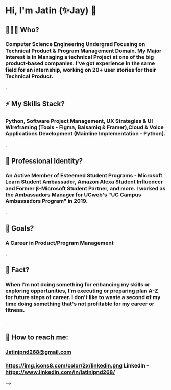 # Hi, I'm Jatin (✨Jay) 👋

## 🧑🏻‍💼 Who?
### Computer Science Engineering Undergrad Focusing on Technical Product & Program Management Domain. My Major Interest is in Managing a technical Project at one of the big product-based companies. I've got experience in the same field for an internship, working on 20+ user stories for their Technical Product.
.
## ⚡ My Skills Stack?
### Python, Software Project Management, UX Strategies & UI Wireframing (Tools - Figma, Balsamiq & Framer),Cloud & Voice Applications Development (Mainline Implementation - Python).
.
## 🌱 Professional Identity?
### An Active Member of Esteemed Student Programs - Microsoft Learn Student Ambassador, Amazon Alexa Student Influencer and Former β-Microsoft Student Partner, and more. I worked as the Ambassadors Manager for UCweb's "UC Campus Ambassadors Program" in 2019.
.
## 🤔 Goals?
### A Career in Product/Program Management
.
## 🤖 Fact? 
### When I'm not doing something for enhancing my skills or exploring opportunities, I'm executing or preparing plan A-Z for future steps of career. I don't like to waste a second of my time doing something that's not profitable for my career or fitness.
.
## 💬 How to reach me:
### Jatinjpnd268@gmail.com
### https://img.icons8.com/color/2x/linkedin.png LinkedIn - https://www.linkedin.com/in/jatinjpnd268/
-->
